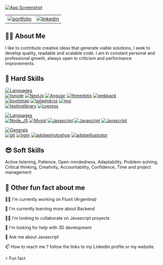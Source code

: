 
[![App Screenshot](https://www.linkedin.com/in/hmujicadev/overlay/background-image/)](#)

|||
| :-------- |:------- |
| [![portfolio](https://img.shields.io/badge/my_portfolio-000?style=for-the-badge&logo=ko-fi&logoColor=white)](https://hmujicadev.com) | [![linkedin](https://img.shields.io/badge/linkedin-0A66C2?style=for-the-badge&logo=linkedin&logoColor=white)](https://www.linkedin.com/in/hmujicadev/) |


## 🧑‍💻 About Me
I like to contribute creative ideas that generate viable solutions, I seek to develop quality, readable and scalable code. I am in constant personal and professional growth, always open to criticism and performance improvements.


## 🧠 Hard Skills
[![Languages](https://img.shields.io/badge/Front_End-blue)](#)  
[![tsnode](https://img.shields.io/badge/Typescript-gray?logo=tsnode)](#) [![NextJs](https://img.shields.io/badge/NextJs-gray?logo=nextdotjs)](#) [![Angular](https://img.shields.io/badge/Angular-gray?logo=angular)](#)  [![threedotjs](https://img.shields.io/badge/Three_js-gray?logo=threedotjs)](#) [![webpack](https://img.shields.io/badge/Webpack-gray?logo=webpack)](#)  
[![bootstrap](https://img.shields.io/badge/Boostrap-gray?logo=bootstrap)](#) [![tailwindcss](https://img.shields.io/badge/Tailwindcss-gray?logo=tailwindcss)](#) [![mui](https://img.shields.io/badge/Mui-gray?logo=mui)](#)  
[![testinglibrary](https://img.shields.io/badge/Testing_library-gray?logo=testinglibrary)](#)
[![cypress](https://img.shields.io/badge/Cypress-gray?logo=cypress)](#)



       

[![Languages](https://img.shields.io/badge/Back_End-blue)](#)  
[![Node_JS](https://img.shields.io/badge/Node_JS-gray?logo=nodedotjs)](#) [![Mysql](https://img.shields.io/badge/Mysql-gray?logo=mysql)](#) [![Javascript](https://img.shields.io/badge/Mongodb-gray?logo=mongodb)](#) [![Javascript](https://img.shields.io/badge/Postres_sql-gray?logo=postgresql)](#) [![Javascript](https://img.shields.io/badge/Postman-gray?logo=postman)](#)  

[![Generals](https://img.shields.io/badge/Generals-blue)](#)  
[![git](https://img.shields.io/badge/Git-gray?logo=git)](#)
[![npm](https://img.shields.io/badge/Npm-gray?logo=npm)](#)
[![adobephotoshop](https://img.shields.io/badge/Photoshop-gray?logo=adobephotoshop)](#)
[![adobeillustrator](https://img.shields.io/badge/Illustrator-gray?logo=adobeillustrator)](#)  


## 😎 Soft Skills

Active listening, Patience, Open-mindedness, Adaptability, Problem-solving, Critical thinking, Creativity, Accountability, Confidence, Time and project management



## 🚀 Other fun fact about me
👩‍💻 I'm currently working on Fluxit (Argentina)

🧠 I'm currently learning more about Backend

👯‍♀️ I'm looking to collaborate on Javascript proyects

🤔 I'm looking for help with 3D development

💬 Ask me about Javascript

📫 How to reach me ? follow the links to my Linkedin profile or my website.

⚡️ Fun fact 

<!---
hmujicadev/hmujicadev is a ✨ special ✨ repository because its `README.md` (this file) appears on your GitHub profile.
You can click the Preview link to take a look at your changes.
--->
